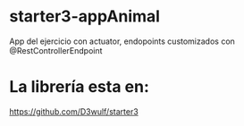 # starter3-appAnimal
App del ejercicio con actuator, endopoints customizados con @RestControllerEndpoint

# La librería esta en:
https://github.com/D3wulf/starter3
